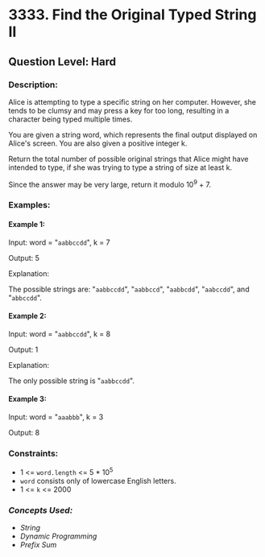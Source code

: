 # 3333. Find the Original Typed String II
## Question Level: Hard
### Description:
Alice is attempting to type a specific string on her computer. However, she tends to be clumsy and may press a key for too long, resulting in a character being typed multiple times.

You are given a string word, which represents the final output displayed on Alice's screen. You are also given a positive integer k.

Return the total number of possible original strings that Alice might have intended to type, if she was trying to type a string of size at least k.

Since the answer may be very large, return it modulo 10<sup>9</sup> + 7.

### Examples:
#### Example 1:

Input: word = "`aabbccdd`", k = 7

Output: 5

Explanation:

The possible strings are: "`aabbccdd`", "`aabbccd`", "`aabbcdd`", "`aabccdd`", and "`abbccdd`".

#### Example 2:

Input: word = "`aabbccdd`", k = 8

Output: 1

Explanation:

The only possible string is "`aabbccdd`".

#### Example 3:

Input: word = "`aaabbb`", k = 3

Output: 8

### Constraints:

- 1 <= `word.length` <= 5 * 10<sup>5</sup>
- `word` consists only of lowercase English letters.
- 1 <= `k` <= 2000

### <i>Concepts Used:
- String
- Dynamic Programming
- Prefix Sum</i>